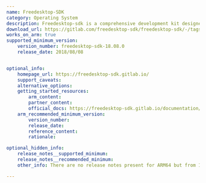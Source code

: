 ```yaml
---
name: Freedesktop-SDK
category: Operating System
description: Freedesktop-sdk is a comprehensive development kit designed to provide a consistent and reliable base runtime and build environment for developing and deploying applications on Linux-based operating systems.
download_url: https://gitlab.com/freedesktop-sdk/freedesktop-sdk/-/tags
works_on_arm: true
supported_minimum_version:
    version_number: freedesktop-sdk-18.08.0
    release_date: 2018/08/08


optional_info:
    homepage_url: https://freedesktop-sdk.gitlab.io/
    support_caveats:
    alternative_options:
    getting_started_resources:
        arm_content:  
        partner_content: 
        official_docs: https://freedesktop-sdk.gitlab.io/documentation/getting-started/
    arm_recommended_minimum_version:
        version_number:
        release_date:
        reference_content:
        rationale:

optional_hidden_info:
    release_notes__supported_minimum: 
    release_notes__recommended_minimum: 
    other_info: There are no release notes present for ARM64 but from 18.08.0 release first ARM64 support was added. 

---
```

